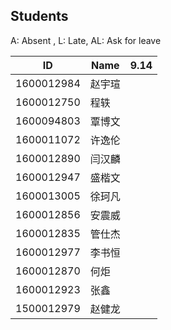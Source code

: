 ## Students

A: Absent , L: Late, AL: Ask for leave

 ID	        | Name   |9.14|
------------|--------|----|
1600012984	| 赵宇瑄 |    |
1600012750	| 程轶   |    |
1600094803	| 覃博文 |    |
1600011072	| 许逸伦 |    |
1600012890	| 闫汉麟 |    |
1600012947	| 盛楷文 |    |
1600013005	| 徐珂凡 |    |
1600012856	| 安震威 |    |
1600012835	| 管仕杰 |    |
1600012977	| 李书恒 |    |
1600012870	| 何炬   |    |
1600012923	| 张鑫   |    |
1500012979	| 赵健龙 |    |
